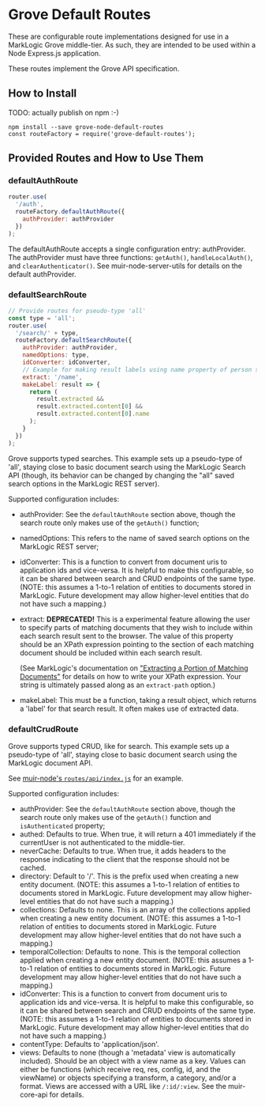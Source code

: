 # Grove Default Routes

These are configurable route implementations designed for use in a MarkLogic Grove middle-tier. As such, they are intended to be used within a Node Express.js application.

These routes implement the Grove API specification.

## How to Install

TODO: actually publish on npm :-)
```
npm install --save grove-node-default-routes
const routeFactory = require('grove-default-routes');
```

## Provided Routes and How to Use Them

### defaultAuthRoute

```javascript
router.use(
  '/auth',
  routeFactory.defaultAuthRoute({
    authProvider: authProvider
  })
);
```

The defaultAuthRoute accepts a single configuration entry: authProvider. The authProvider must have three functions: `getAuth()`, `handleLocalAuth()`, and `clearAuthenticator()`. See muir-node-server-utils for details on the default authProvider.

### defaultSearchRoute

```javascript
// Provide routes for pseudo-type 'all'
const type = 'all';
router.use(
  '/search/' + type,
  routeFactory.defaultSearchRoute({
    authProvider: authProvider,
    namedOptions: type,
    idConverter: idConverter,
    // Example for making result labels using name property of person sample-data
    extract: '/name',
    makeLabel: result => {
      return (
        result.extracted &&
        result.extracted.content[0] &&
        result.extracted.content[0].name
      );
    }
  })
);
```

Grove supports typed searches. This example sets up a pseudo-type of 'all', staying close to basic document search using the MarkLogic Search API (though, its behavior can be changed by changing the "all" saved search options in the MarkLogic REST server).

Supported configuration includes:

- authProvider: See the `defaultAuthRoute` section above, though the search route only makes use of the `getAuth()` function;
- namedOptions: This refers to the name of saved search options on the MarkLogic REST server;
- idConverter: This is a function to convert from document uris to application ids and vice-versa. It is helpful to make this configurable, so it can be shared between search and CRUD endpoints of the same type. (NOTE: this assumes a 1-to-1 relation of entities to documents stored in MarkLogic. Future development may allow higher-level entities that do not have such a mapping.)
- extract: **DEPRECATED!** This is a experimental feature allowing the user to specify parts of matching documents that they wish to include within each search result sent to the browser. The value of this property should be an XPath expression pointing to the section of each matching document should be included within each search result.

  (See MarkLogic's documentation on ["Extracting a Portion of Matching Documents"](https://docs.marklogic.com/guide/search-dev/query-options#id_37692) for details on how to write your XPath expression. Your string is ultimately passed along as an `extract-path` option.)

- makeLabel: This must be a function, taking a result object, which returns a 'label' for that search result. It often makes use of extracted data.

### defaultCrudRoute

Grove supports typed CRUD, like for search. This example sets up a pseudo-type of 'all', staying close to basic document search using the MarkLogic document API.

See [muir-node's `routes/api/index.js`](../routes/api/index.js) for an example.

Supported configuration includes:

- authProvider: See the `defaultAuthRoute` section above, though the search route only makes use of the `getAuth()` function and `isAuthenticated` property;
- authed: Defaults to true. When true, it will return a 401 immediately if the currentUser is not authenticated to the middle-tier.
- neverCache: Defaults to true. When true, it adds headers to the response indicating to the client that the response should not be cached.
- directory: Default to '/'. This is the prefix used when creating a new entity document. (NOTE: this assumes a 1-to-1 relation of entities to documents stored in MarkLogic. Future development may allow higher-level entities that do not have such a mapping.)
- collections: Defaults to none. This is an array of the collections applied when creating a new entity document. (NOTE: this assumes a 1-to-1 relation of entities to documents stored in MarkLogic. Future development may allow higher-level entities that do not have such a mapping.)
- temporalCollection: Defaults to none. This is the temporal collection applied when creating a new entity document. (NOTE: this assumes a 1-to-1 relation of entities to documents stored in MarkLogic. Future development may allow higher-level entities that do not have such a mapping.)
- idConverter: This is a function to convert from document uris to application ids and vice-versa. It is helpful to make this configurable, so it can be shared between search and CRUD endpoints of the same type. (NOTE: this assumes a 1-to-1 relation of entities to documents stored in MarkLogic. Future development may allow higher-level entities that do not have such a mapping.)
- contentType: Defaults to 'application/json'.
- views: Defaults to none (though a 'metadata' view is automatically included). Should be an object with a view name as a key. Values can either be functions (which receive req, res, config, id, and the viewName) or objects specifying a transform, a category, and/or a format. Views are accessed with a URL like `/:id/:view`. See the muir-core-api for details.
